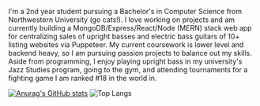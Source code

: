 I'm a 2nd year student pursuing a Bachelor's in Computer Science from Northwestern University (go cats!). I love working on projects and am currently building a MongoDB/Express/React/Node (MERN) stack web app for centralizing sales of upright basses and electric bass guitars of 10+ listing websites via Puppeteer. My current coursework is lower level and backend heavy, so I am pursuing passion projects to balance out my skills. Aside from programming, I enjoy playing upright bass in my university's Jazz Studies program, going to the gym, and attending tournaments for a fighting game I am ranked #18 in the world in.

[![Anurag's GitHub stats](https://github-readme-stats.vercel.app/api?username=liam-powers&show_icons=true&theme=tokyonight)](https://github.com/anuraghazra/github-readme-stats)
![Top Langs](https://github-readme-stats.vercel.app/api/top-langs/?username=liam-powers&layout=compact)
